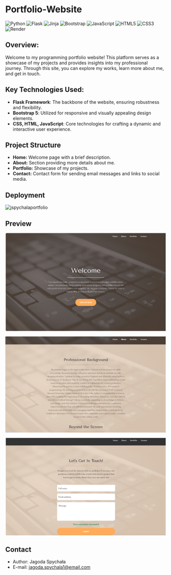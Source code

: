 # Portfolio-Website
![Python](https://img.shields.io/badge/python-3670A0?style=for-the-badge&logo=python&logoColor=ffdd54)
![Flask](https://img.shields.io/badge/flask-%23000.svg?style=for-the-badge&logo=flask&logoColor=white)
![Jinja](https://img.shields.io/badge/jinja-white.svg?style=for-the-badge&logo=jinja&logoColor=black)
![Bootstrap](https://img.shields.io/badge/bootstrap-%23563D7C.svg?style=for-the-badge&logo=bootstrap&logoColor=white)
![JavaScript](https://img.shields.io/badge/javascript-%23323330.svg?style=for-the-badge&logo=javascript&logoColor=%23F7DF1E)
![HTML5](https://img.shields.io/badge/html5-%23E34F26.svg?style=for-the-badge&logo=html5&logoColor=white)
![CSS3](https://img.shields.io/badge/css3-%231572B6.svg?style=for-the-badge&logo=css3&logoColor=white)
![Render](https://img.shields.io/badge/Render-%46E3B7.svg?style=for-the-badge&logo=render&logoColor=white)

## Overview:
Welcome to my programming portfolio website! This platform serves as a showcase of my projects and provides insights into my professional journey. Through this site, you can explore my works, learn more about me, and get in touch.

## Key Technologies Used:

- **Flask Framework**: The backbone of the website, ensuring robustness and flexibility.
- **Bootstrap 5**: Utilized for responsive and visually appealing design elements.
- **CSS, HTML, JavaScript**: Core technologies for crafting a dynamic and interactive user experience.

## Project Structure

- **Home:** Welcome page with a brief description.
- **About:** Section providing more details about me.
- **Portfolio:** Showcase of my projects.
- **Contact:** Contact form for sending email messages and links to social media.

## Deployment
![jspychalaportfolio](https://jspychalaportfolio.onrender.com)
## Preview
![portfolio-1](https://github.com/toster3d/Portfolio-Website/blob/main/static/images/Zrzut%20ekranu%202023-11-28%20133342.png)

![portfolio-2](https://github.com/toster3d/Portfolio-Website/blob/main/static/images/Zrzut%20ekranu%202023-11-28%20133410.png)

![portfolio-3](https://raw.githubusercontent.com/toster3d/Portfolio-Website/main/static/images/Zrzut%20ekranu%202023-11-28%20133450.png)


## Contact
- Author: Jagoda Spychała
- E-mail: jagoda.spychala1@email.com
